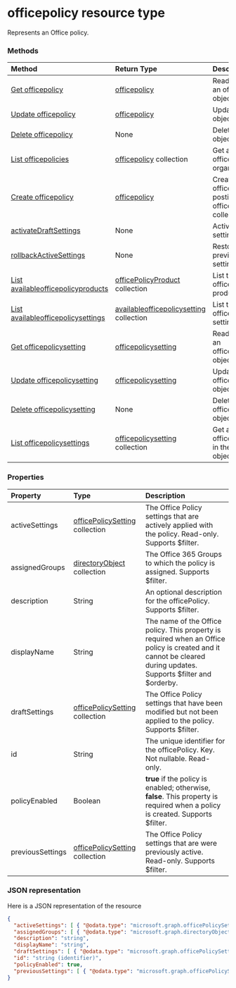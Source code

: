 # officepolicy resource type

Represents an Office policy.


### Methods
| Method       | Return Type  |Description|
|:---------------|:--------|:----------|
|[Get officepolicy](../api/officepolicy_get.md) | [officepolicy](officepolicy.md) |Read properties of an officePolicy object.|
|[Update officepolicy](../api/officepolicy_update.md) | [officepolicy](officepolicy.md) |Update officePolicy object. |
|[Delete officepolicy](../api/officepolicy_delete.md) | None |Delete officepolicy object. |
|[List officepolicies](../api/officepolicy_list.md) |[officepolicy](officepolicy.md) collection| Get all the officepolicies in the organization.|
|[Create officepolicy](../api/officepolicy_post_officepolicies.md) |[officepolicy](officepolicy.md)| Create a new officePolicy by posting to the officePolicies collection.|
|[activateDraftSettings](../api/officepolicy_activatedraftsettings.md)|None|Activates the draft settings.|
|[rollbackActiveSettings](../api/officepolicy_rollbackactivesettings.md)|None|Restores the previously active settings.|
|[List availableofficepolicyproducts](api/officepolicy_list_availableproducts.md) |[officePolicyProduct](../resources/officepolicyproduct.md) collection| List the available officePolicy products.|
|[List availableofficepolicysettings](../api/officepolicy_list_availablesettings.md) |[availableofficepolicysetting](availableofficepolicysetting.md) collection| List the available officePolicy settings.|
|[Get officepolicysetting](../api/officepolicysetting_get.md) | [officepolicysetting](officepolicysetting.md) |Read properties of an officePolicySetting object.|
|[Update officepolicysetting](../api/officepolicysetting_update.md) | [officepolicysetting](officepolicysetting.md) |Update officePolicySetting object.|
|[Delete officepolicysetting](../api/officepolicysetting_delete.md) | None |Delete officePolicySetting object. |
|[List officepolicysettings](../api/officepolicy_list_officepolicysettings.md) |[officepolicysetting](officepolicysetting.md) collection| Get all the officePolicySettings in the officePolicy object.|

### Properties
| Property	   | Type	|Description|
|:---------------|:--------|:----------|
|activeSettings|[officePolicySetting](officepolicysetting.md) collection|The Office Policy settings that are actively applied with the policy. Read-only. Supports $filter.|
|assignedGroups|[directoryObject](directoryobject.md) collection|The Office 365 Groups to which the policy is assigned. Supports $filter.|
|description|String|An optional description for the officePolicy. Supports $filter.|
|displayName|String|The name of the Office policy. This property is required when an Office policy is created and it cannot be cleared during updates. Supports $filter and $orderby.|
|draftSettings|[officePolicySetting](officepolicysetting.md) collection|The Office Policy settings that have been modified but not been applied to the policy. Supports $filter.|
|id|String|The unique identifier for the officePolicy. Key. Not nullable. Read-only.|
|policyEnabled|Boolean| **true** if the policy is enabled; otherwise, **false**. This property is required when a policy is created. Supports $filter.   |
|previousSettings|[officePolicySetting](officepolicysetting.md) collection|The Office Policy settings that are were previously active. Read-only.  Supports $filter.|

### JSON representation

Here is a JSON representation of the resource

<!-- {
  "blockType": "resource",
  "optionalProperties": [
    "description",
    "displayName"
  ],
  "keyProperty": "id",
  "@odata.type": "microsoft.graph.officepolicy"
}-->

```json
{
  "activeSettings": [ { "@odata.type": "microsoft.graph.officePolicySetting" } ],
  "assignedGroups": [ { "@odata.type": "microsoft.graph.directoryObject" } ],
  "description": "string",
  "displayName": "string",
  "draftSettings": [ { "@odata.type": "microsoft.graph.officePolicySetting" } ],
  "id": "string (identifier)",
  "policyEnabled": true,
  "previousSettings": [ { "@odata.type": "microsoft.graph.officePolicySetting" } ]
}

```

<!-- uuid: 8fcb5dbc-d5aa-4681-8e31-b001d5168d79
2015-10-25 14:57:30 UTC -->
<!-- {
  "type": "#page.annotation",
  "description": "officePolicy resource",
  "keywords": "",
  "section": "documentation",
  "tocPath": ""
}-->

